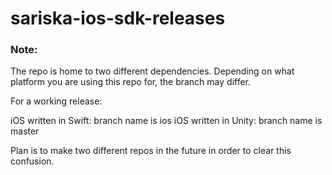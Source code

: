 # sariska-ios-sdk-releases

### Note:

The repo is home to two different dependencies. Depending on what platform you are using this repo for, the branch may differ.

For a working release:

iOS written in Swift: branch name is ios
iOS written in Unity: branch name is master

Plan is to make two different repos in the future in order to clear this confusion.
